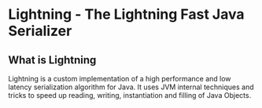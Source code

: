 Lightning - The Lightning Fast Java Serializer
==============================================

What is Lightning
-----------------

Lightning is a custom implementation of a high performance and low latency serialization algorithm for Java.
It uses JVM internal techniques and tricks to speed up reading, writing, instantiation and filling of Java Objects.
